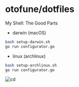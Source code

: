 # otofune/dotfiles

My Shell: The Good Parts

- darwin (macOS)

```sh
bash setup-darwin.sh
go run configurator.go
```

- linux (archlinux)

```sh
bash setup-archlinux.sh
go run configurator.go
```

![cd](https://i.imgur.com/8Lvw5hD.gif "cd")
